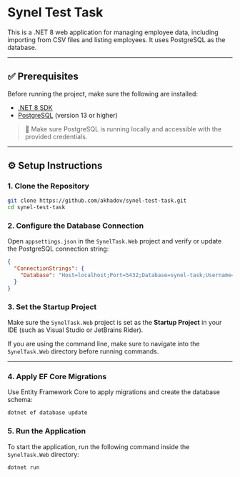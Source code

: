 # Synel Test Task

This is a .NET 8 web application for managing employee data, including importing from CSV files and listing employees. It uses PostgreSQL as the database.

---

## ✅ Prerequisites

Before running the project, make sure the following are installed:

- [.NET 8 SDK](https://dotnet.microsoft.com/download/dotnet/8.0)
- [PostgreSQL](https://www.postgresql.org/download/) (version 13 or higher)

> 📝 Make sure PostgreSQL is running locally and accessible with the provided credentials.

---

## ⚙️ Setup Instructions

### 1. Clone the Repository

```bash
git clone https://github.com/akhadov/synel-test-task.git
cd synel-test-task
```

### 2. Configure the Database Connection

Open `appsettings.json` in the `SynelTask.Web` project and verify or update the PostgreSQL connection string:

```json
{
  "ConnectionStrings": {
    "Database": "Host=localhost;Port=5432;Database=synel-task;Username=postgres;Password=postgres;Include Error Detail=true"
  }
}
```
### 3. Set the Startup Project

Make sure the `SynelTask.Web` project is set as the **Startup Project** in your IDE (such as Visual Studio or JetBrains Rider).

If you are using the command line, make sure to navigate into the `SynelTask.Web` directory before running commands.

---

### 4. Apply EF Core Migrations

Use Entity Framework Core to apply migrations and create the database schema:

```bash
dotnet ef database update
```

### 5. Run the Application

To start the application, run the following command inside the `SynelTask.Web` directory:

```bash
dotnet run

